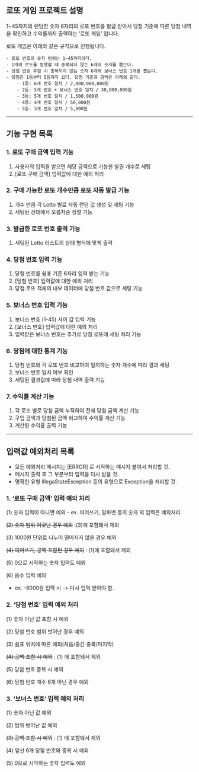 ## 로또 게임 프로젝트 설명

1~45까지의 랜덤한 숫자 6자리의 로또 번호를 발급 받아서 당첨 기준에 따른 당첨 내역을 확인하고 수익률까지 출력하는 ‘로또 게임’ 입니다.

로또 게임은 아래와 같은 규칙으로 진행됩니다.

```
- 로또 번호의 숫자 범위는 1~45까지이다.
- 1개의 로또를 발행할 때 중복되지 않는 6개의 숫자를 뽑는다.
- 당첨 번호 추첨 시 중복되지 않는 숫자 6개와 보너스 번호 1개를 뽑는다.
- 당첨은 1등부터 5등까지 있다. 당첨 기준과 금액은 아래와 같다.
    - 1등: 6개 번호 일치 / 2,000,000,000원
    - 2등: 5개 번호 + 보너스 번호 일치 / 30,000,000원
    - 3등: 5개 번호 일치 / 1,500,000원
    - 4등: 4개 번호 일치 / 50,000원
    - 5등: 3개 번호 일치 / 5,000원

```

---

## 기능 구현 목록

### 1. 로또 구매 금액 입력 기능

1. 사용자의 입력을 받으면 해당 금액으로 가능한 발권 개수로 세팅
2. [로또 구매 금액] 입력값에 대한 예외 처리

### 2. 구매 가능한 로또 개수만큼 로또 자동 발급 기능

1. 개수 만큼 각 Lotto 별로 자동 랜덤 값 생성 및 세팅 기능
2. 세팅된 상태에서 오름차순 정렬 기능

### 3. 발급한 로또 번호 출력 기능

1. 세팅된 Lotto 리스트의 상태 형식에 맞게 출력

### 4. 당첨 번호 입력 기능

1. 당첨 번호를 쉼표 기준 6자리 입력 받는 기능
2. [당첨 번호] 입력값에 대한 예외 처리
3. 당첨 로또 객체의 내부 데이터에 당첨 번호 값으로 세팅 기능

### 5. 보너스 번호 입력 기능

1. 보너스 번호 (1-45) 사이 값 입력 기능
2. [보너스 번호] 입력값에 대한 예외 처리
3. 입력받은 보너스 번호는 추가로 당첨 로또에 세팅 처리 기능

### 6. 당첨에 대한 통계 기능

1. 당첨 번호와 각 로또 번호 비교하여 일치하는 숫자 개수에 따라 결과 세팅
2. 보너스 번호 일치 여부 확인
3. 세팅된 결과값에 따라 당첨 내역 출력 기능

### 7. 수익률 계산 기능

1. 각 로또 별로 당첨 금액 누적하여 전체 당첨 금액 계산 기능
2. 구입 금액과 당첨된 금액 비교하여 수익률 계산 기능
3. 계산된 수익률 출력 기능

---

## 입력값 예외처리 목록

- 모든 예외처리 메시지는 [ERROR] 로 시작하는 메시지 붙여서 처리할 것.
- 메시지 출력 후 그 부분부터 입력을 다시 받을 것.
- 명확한 유형 IllegaStateException 등의 유형으로 Exception을 처리할 것.

### 1. ‘로또 구매 금액’ 입력 예외 처리

(1) 숫자 입력이 아니면 예외 - ex. 띄어쓰기, 알파벳 등의 숫자 외 입력은 예외처리

~~(2) 숫자 범위 어긋난 경우 예외~~ :(3)에 포함돼서 제외

(3) 1000원 단위로 나누어 떨어지지 않을 경우 예외

~~(4) 띄어쓰기, 공백 포함된 경우 예외~~ : (1)에 포함돼서 제외

(5) 0으로 시작하는 숫자 입력도 예외

(6) 음수 입력 예외

- ex. -8000원 입력 시 -> 다시 입력 받아야 함.

### 2. ‘당첨 번호’ 입력 예외 처리

(1) 숫자 아닌 값 포함 시 예외

(2) 당첨 번호 범위 벗어난 경우 예외

(3) 쉼표 위치에 따른 예외(처음/중간 중복/마지막)

~~(4) 공백 포함 시 예외~~ : (1) 에 포함돼서 제외

(5) 당첨 번호 중복 시 예외

(6) 당첨 번호 개수 6개 아닌 경우 예외

### 3. ‘보너스 번호’ 입력 예외 처리

(1) 숫자 아닌 값 예외

(2) 범위 벗어난 값 예외

~~(3) 공백 포함 시 예외~~ : (1) 에 포함돼서 제외

(4) 앞선 6개 당첨 번호와 중복 시 예외

(5) 0으로 시작하는 숫자 입력도 예외  
